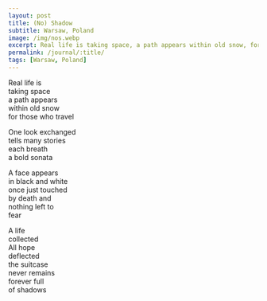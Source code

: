 ```yaml
---
layout: post
title: (No) Shadow
subtitle: Warsaw, Poland
image: /img/nos.webp
excerpt: Real life is taking space, a path appears within old snow, for those who travel ...
permalink: /journal/:title/
tags: [Warsaw, Poland]
---
```


Real life is  
taking space  
a path appears  
within old snow  
for those who travel

One look exchanged  
tells many stories  
each breath  
a bold sonata

A face appears  
in black and white  
once just touched  
by death and  
nothing left to  
fear

A life  
collected  
All hope  
deflected  
the suitcase  
never remains  
forever full  
of shadows  
